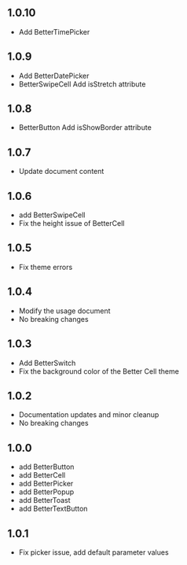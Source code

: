 ## 1.0.10

* Add BetterTimePicker

## 1.0.9

* Add BetterDatePicker
* BetterSwipeCell Add isStretch attribute

## 1.0.8

* BetterButton Add isShowBorder attribute

## 1.0.7

* Update document content

## 1.0.6

* add BetterSwipeCell
* Fix the height issue of BetterCell

## 1.0.5

* Fix theme errors

## 1.0.4

* Modify the usage document
* No breaking changes

## 1.0.3

* Add BetterSwitch
* Fix the background color of the Better Cell theme

## 1.0.2

* Documentation updates and minor cleanup
* No breaking changes

## 1.0.0

* add BetterButton
* add BetterCell
* add BetterPicker
* add BetterPopup
* add BetterToast
* add BetterTextButton

## 1.0.1

* Fix picker issue, add default parameter values
